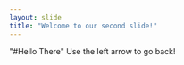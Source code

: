 ```yaml
---
layout: slide
title: "Welcome to our second slide!"
---
```

"#Hello There"
Use the left arrow to go back!
